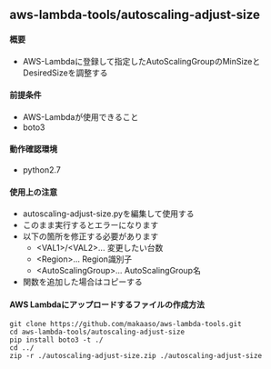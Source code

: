 aws-lambda-tools/autoscaling-adjust-size
------------

#### 概要

* AWS-Lambdaに登録して指定したAutoScalingGroupのMinSizeとDesiredSizeを調整する

#### 前提条件

* AWS-Lambdaが使用できること
* boto3

#### 動作確認環境

* python2.7

#### 使用上の注意

* autoscaling-adjust-size.pyを編集して使用する
* このまま実行するとエラーになります
* 以下の箇所を修正する必要があります
	* \<VAL1\>/\<VAL2\>... 変更したい台数
	* \<Region\>... Region識別子
	* \<AutoScalingGroup\>... AutoScalingGroup名
* 関数を追加した場合はコピーする

#### AWS Lambdaにアップロードするファイルの作成方法

```
git clone https://github.com/makaaso/aws-lambda-tools.git
cd aws-lambda-tools/autoscaling-adjust-size
pip install boto3 -t ./
cd ../
zip -r ./autoscaling-adjust-size.zip ./autoscaling-adjust-size
```

